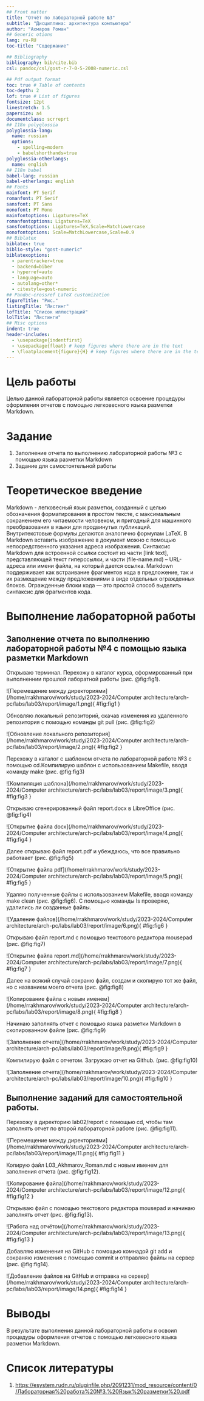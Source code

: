 ```yaml
---
## Front matter
title: "Отчёт по лабораторной работе №3"
subtitle: "Дисциплина: архитектура компьютера"
author: "Ахмаров Роман"
## Generic otions
lang: ru-RU
toc-title: "Содержание"

## Bibliography
bibliography: bib/cite.bib
csl: pandoc/csl/gost-r-7-0-5-2008-numeric.csl

## Pdf output format
toc: true # Table of contents
toc-depth: 2
lof: true # List of figures
fontsize: 12pt
linestretch: 1.5
papersize: a4
documentclass: scrreprt
## I18n polyglossia
polyglossia-lang:
  name: russian
  options:
    - spelling=modern
    - babelshorthands=true
polyglossia-otherlangs:
  name: english
## I18n babel
babel-lang: russian
babel-otherlangs: english
## Fonts
mainfont: PT Serif
romanfont: PT Serif
sansfont: PT Sans
monofont: PT Mono
mainfontoptions: Ligatures=TeX
romanfontoptions: Ligatures=TeX
sansfontoptions: Ligatures=TeX,Scale=MatchLowercase
monofontoptions: Scale=MatchLowercase,Scale=0.9
## Biblatex
biblatex: true
biblio-style: "gost-numeric"
biblatexoptions:
  - parentracker=true
  - backend=biber
  - hyperref=auto
  - language=auto
  - autolang=other*
  - citestyle=gost-numeric
## Pandoc-crossref LaTeX customization
figureTitle: "Рис."
listingTitle: "Листинг"
lofTitle: "Список иллюстраций"
lolTitle: "Листинги"
## Misc options
indent: true
header-includes:
  - \usepackage{indentfirst}
  - \usepackage{float} # keep figures where there are in the text
  - \floatplacement{figure}{H} # keep figures where there are in the text
---
```


# Цель работы
Целью данной лабораторной работы является освоение процедуры оформления отчетов с помощью легковесного языка разметки Markdown.
# Задание
1. Заполнение отчета по выполнению лабораторной работы №3 с помощью языка разметки Markdown
2. Задание для самостоятельной работы


# Теоретическое введение
Markdown - легковесный язык разметки, созданный с целью обозначения форматирования в простом тексте, с максимальным сохранением его читаемости человеком, и пригодный для машинного преобразования в языки для продвинутых публикаций. Внутритекстовые формулы делаются аналогично формулам LaTeX. В Markdown вставить изображение в документ можно с помощью непосредственного указания адреса изображения. Синтаксис Markdown для встроенной ссылки состоит из части [link text], представляющей текст гиперссылки, и части (file-name.md) – URL-адреса или имени файла, на который дается ссылка. Markdown поддерживает как встраивание фрагментов кода в предложение, так и их размещение между предложениями в виде отдельных огражденных блоков. Огражденные блоки кода — это простой способ выделить синтаксис для фрагментов кода.


# Выполнение лабораторной работы
## Заполнение отчета по выполнению лабораторной работы №4 с помощью языка разметки Markdown

Открываю терминал. Перехожу в каталог курса, сформированный при выполненнии прошлой лаборатной работы (рис. @fig:fig1).

![Перемещение между директориями](/home/rrakhmarov/work/study/2023-2024/Computer architecture/arch-pc/labs/lab03/report/image/1.png){ #fig:fig1 }

Обновляю локальный репозиторий, скачав изменения из удаленного репозитория с помощью команды git pull (рис. @fig:fig2)

![Обновление локального репозитория](/home/rrakhmarov/work/study/2023-2024/Computer architecture/arch-pc/labs/lab03/report/image/2.png){ #fig:fig2 }

Перехожу в каталог с шаблоном отчета по лабораторной работе №3 с помощью cd.Компилирую шаблон с использованием Makefile, вводя команду make (рис. @fig:fig3)

![Компиляция шаблона](/home/rrakhmarov/work/study/2023-2024/Computer architecture/arch-pc/labs/lab03/report/image/3.png){ #fig:fig3 }

Открываю сгенерированный файл report.docx в LibreOffice (рис. @fig:fig4)

![Открытие файла docx](/home/rrakhmarov/work/study/2023-2024/Computer architecture/arch-pc/labs/lab03/report/image/4.png){ #fig:fig4 }

Далее открываю файл report.pdf и убеждаюсь, что все правильно работаает (рис. @fig:fig5)

![Открытие файла pdf](/home/rrakhmarov/work/study/2023-2024/Computer architecture/arch-pc/labs/lab03/report/image/5.png){ #fig:fig5 }

Удаляю полученные файлы с использованием Makefile, вводя команду make clean (рис. @fig:fig6). С помощью команды ls проверяю, удалились ли созданные файлы.

![Удаление файлов](/home/rrakhmarov/work/study/2023-2024/Computer architecture/arch-pc/labs/lab03/report/image/6.png){ #fig:fig6 }

Открываю файл report.md с помощью текстового редактора mousepad (рис. @fig:fig7)

![Открытие файла report.md](/home/rrakhmarov/work/study/2023-2024/Computer architecture/arch-pc/labs/lab03/report/image/7.png){ #fig:fig7 }

Далее на всякий случай сохраню файл, создам и скопирую тот же файл, но с названием моего отчета (рис. @fig:fig8)

![Копирование файла с новым именем](/home/rrakhmarov/work/study/2023-2024/Computer architecture/arch-pc/labs/lab03/report/image/8.png){ #fig:fig8 }

Начинаю заполнять отчет с помощью языка разметки Markdown в скопированном файле (рис. @fig:fig9)

![Заполнение отчета](/home/rrakhmarov/work/study/2023-2024/Computer architecture/arch-pc/labs/lab03/report/image/9.png){ #fig:fig9 }

Компилирую файл с отчетом. Загружаю отчет на Github. (рис. @fig:fig10)

![Заполнение отчета](/home/rrakhmarov/work/study/2023-2024/Computer architecture/arch-pc/labs/lab03/report/image/10.png){ #fig:fig10 }




## Выполнение заданий для самостоятельной работы.

Перехожу в директорию lab02/report с помощью cd, чтобы там заполнять отчет по второй лабораторной работе (рис. @fig:fig11).

![Перемещение между директориями](/home/rrakhmarov/work/study/2023-2024/Computer architecture/arch-pc/labs/lab03/report/image/11.png){ #fig:fig11 }

Копирую файл L03_Akhmarov_Roman.md с новым именем для заполнения отчета (рис. @fig:fig12).

![Копирование файла](/home/rrakhmarov/work/study/2023-2024/Computer architecture/arch-pc/labs/lab03/report/image/12.png){ #fig:fig12 }

Открываю файл с помощью текстового редактора mousepad и начинаю заполнять отчет (рис. @fig:fig13).

![Работа над отчётом](/home/rrakhmarov/work/study/2023-2024/Computer architecture/arch-pc/labs/lab03/report/image/13.png){ #fig:fig13 }

Добавляю изменения на GitHub с помощью комнадой git add и сохраняю изменения с помощью commit и отправляю файлы на сервер (рис. @fig:fig14).

![Добавление файлов на GitHub и отправка на сервер](/home/rrakhmarov/work/study/2023-2024/Computer architecture/arch-pc/labs/lab03/report/image/14.png){ #fig:fig14 }




# Выводы
В результате выполнения данной лабораторной работы я освоил процедуры оформления отчетов с помощью легковесного языка разметки Markdown.


# Список литературы

1. https://esystem.rudn.ru/pluginfile.php/2091231/mod_resource/content/0/Лабораторная%20работа%20№3.%20Язык%20разметки%20.pdf